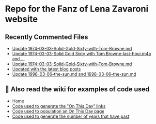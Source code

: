 # Repo for the Fanz of Lena Zavaroni website

## Recently Commented Files
<!-- BLOG-POST-LIST:START -->
- [Update 1974-03-03-Solid-Gold-Sixty-with-Tom-Browne.md](https://github.com/FanzOfLenaZavaroni/fanzoflenazavaroni.github.io/commit/5a8cd24b677f47557d2b7c80eebb42df0d99f8f7)
- [Update 1974-03-03-Solid Gold Sixty with Tom Browne-last-hour.m4a and …](https://github.com/FanzOfLenaZavaroni/fanzoflenazavaroni.github.io/commit/fbdd69dbc56c1a080c45313823f918c0eea09fda)
- [Update 1974-03-03-Solid-Gold-Sixty-with-Tom-Browne.md](https://github.com/FanzOfLenaZavaroni/fanzoflenazavaroni.github.io/commit/3654f8a239f4f3d29082e0147b16ca415bd914ae)
- [Updated with the latest blog posts](https://github.com/FanzOfLenaZavaroni/fanzoflenazavaroni.github.io/commit/82c4e6d4444bf57dab3e2452295a85253c9114a3)
- [Update 1998-03-06-the-sun.md and 1998-03-06-the-sun.md](https://github.com/FanzOfLenaZavaroni/fanzoflenazavaroni.github.io/commit/6163b324d964797dda3e66c182c8d8103e467d03)
<!-- BLOG-POST-LIST:END -->

## :notebook: Also read the wiki for examples of code used
* [Home](https://github.com/FanzOfLenaZavaroni/fanzoflenazavaroni.github.io/wiki)
* [Code used to generate the "On This Day" links](https://github.com/FanzOfLenaZavaroni/fanzoflenazavaroni.github.io/wiki/On-This-Day-Code)
* [Code used to population an On This Day page](https://github.com/FanzOfLenaZavaroni/fanzoflenazavaroni.github.io/wiki/Code-used-to-population-an-On-This-Day-page)
* [Code used to generate the number of years that have past](https://github.com/FanzOfLenaZavaroni/fanzoflenazavaroni.github.io/wiki/Number-of-years-gone-by-code)
